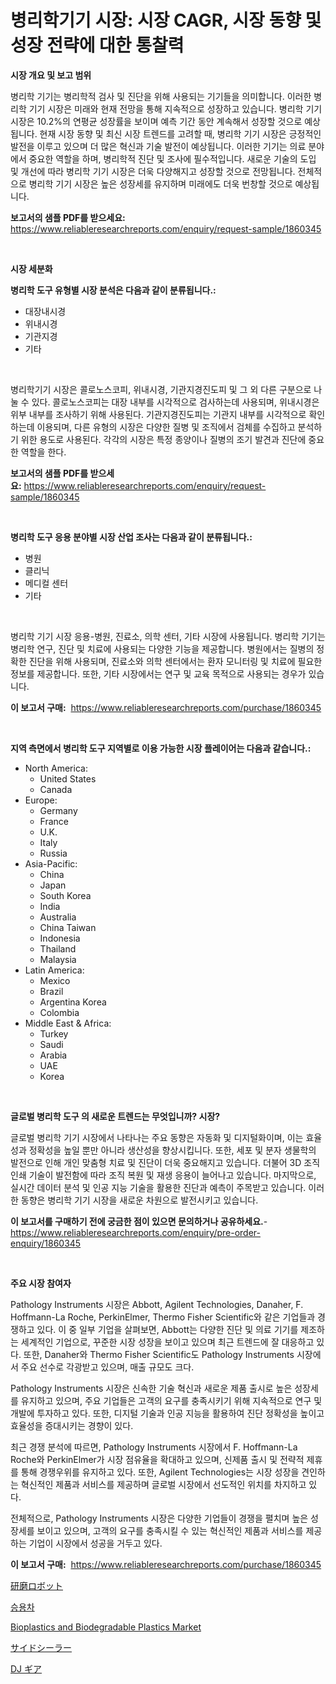 <p><h1>병리학기기 시장: 시장 CAGR, 시장 동향 및 성장 전략에 대한 통찰력</h1></p><p><strong>시장 개요 및 보고 범위</strong></p>
<p><p>병리학 기기는 병리학적 검사 및 진단을 위해 사용되는 기기들을 의미합니다. 이러한 병리학 기기 시장은 미래와 현재 전망을 통해 지속적으로 성장하고 있습니다. 병리학 기기 시장은 10.2%의 연평균 성장률을 보이며 예측 기간 동안 계속해서 성장할 것으로 예상됩니다. 현재 시장 동향 및 최신 시장 트렌드를 고려할 때, 병리학 기기 시장은 긍정적인 발전을 이루고 있으며 더 많은 혁신과 기술 발전이 예상됩니다. 이러한 기기는 의료 분야에서 중요한 역할을 하며, 병리학적 진단 및 조사에 필수적입니다. 새로운 기술의 도입 및 개선에 따라 병리학 기기 시장은 더욱 다양해지고 성장할 것으로 전망됩니다. 전체적으로 병리학 기기 시장은 높은 성장세를 유지하며 미래에도 더욱 번창할 것으로 예상됩니다.</p></p>
<p><strong>보고서의 샘플 PDF를 받으세요:</strong> <a href="https://www.reliableresearchreports.com/enquiry/request-sample/1860345">https://www.reliableresearchreports.com/enquiry/request-sample/1860345</a></p>
<p>&nbsp;</p>
<p><strong>시장 세분화</strong></p>
<p><strong>병리학 도구 유형별 시장 분석은 다음과 같이 분류됩니다.:</strong></p>
<p><ul><li>대장내시경</li><li>위내시경</li><li>기관지경</li><li>기타</li></ul></p>
<p>&nbsp;</p>
<p><p>병리학기기 시장은 콜로노스코피, 위내시경, 기관지경진도피 및 그 외 다른 구분으로 나눌 수 있다. 콜로노스코피는 대장 내부를 시각적으로 검사하는데 사용되며, 위내시경은 위부 내부를 조사하기 위해 사용된다. 기관지경진도피는 기관지 내부를 시각적으로 확인하는데 이용되며, 다른 유형의 시장은 다양한 질병 및 조직에서 검체를 수집하고 분석하기 위한 용도로 사용된다. 각각의 시장은 특정 종양이나 질병의 조기 발견과 진단에 중요한 역할을 한다.</p></p>
<p><strong>보고서의 샘플 PDF를 받으세요:</strong>&nbsp;<a href="https://www.reliableresearchreports.com/enquiry/request-sample/1860345">https://www.reliableresearchreports.com/enquiry/request-sample/1860345</a></p>
<p>&nbsp;</p>
<p><strong> 병리학 도구 응용 분야별 시장 산업 조사는 다음과 같이 분류됩니다.:</strong></p>
<p><ul><li>병원</li><li>클리닉</li><li>메디컬 센터</li><li>기타</li></ul></p>
<p>&nbsp;</p>
<p><p>병리학 기기 시장 응용-병원, 진료소, 의학 센터, 기타 시장에 사용됩니다. 병리학 기기는 병리학 연구, 진단 및 치료에 사용되는 다양한 기능을 제공합니다. 병원에서는 질병의 정확한 진단을 위해 사용되며, 진료소와 의학 센터에서는 환자 모니터링 및 치료에 필요한 정보를 제공합니다. 또한, 기타 시장에서는 연구 및 교육 목적으로 사용되는 경우가 있습니다.</p></p>
<p><strong>이 보고서 구매:</strong>&nbsp; <a href="https://www.reliableresearchreports.com/purchase/1860345">https://www.reliableresearchreports.com/purchase/1860345</a></p>
<p>&nbsp;</p>
<p><strong>지역 측면에서 병리학 도구 지역별로 이용 가능한 시장 플레이어는 다음과 같습니다.:</strong></p>
<p><ul>
    <li>
        North America:
        <ul>
            <li>United States</li>
            <li>Canada</li>
        </ul>
    </li>
    <li>
        Europe:
        <ul>
            <li>Germany</li>
            <li>France</li>
            <li>U.K.</li>
            <li>Italy</li>
            <li>Russia</li>
        </ul>
    </li>
    <li>
        Asia-Pacific:
        <ul>
            <li>China</li>
            <li>Japan</li>
            <li>South Korea</li>
            <li>India</li>
            <li>Australia</li>
            <li>China Taiwan</li>
            <li>Indonesia</li>
            <li>Thailand</li>
            <li>Malaysia</li>
        </ul>
    </li>
    <li>
        Latin America:
        <ul>
            <li>Mexico</li>
            <li>Brazil</li>
            <li>Argentina Korea</li>
            <li>Colombia</li>
        </ul>
    </li>
    <li>
        Middle East & Africa:
        <ul>
            <li>Turkey</li>
            <li>Saudi</li>
            <li>Arabia</li>
            <li>UAE</li>
            <li>Korea</li>
        </ul>
    </li>
    </ul></p>
<p>&nbsp;</p>
<p><strong>글로벌 병리학 도구 의 새로운 트렌드는 무엇입니까? 시장?</strong></p>
<p><p>글로벌 병리학 기기 시장에서 나타나는 주요 동향은 자동화 및 디지털화이며, 이는 효율성과 정확성을 높일 뿐만 아니라 생산성을 향상시킵니다. 또한, 세포 및 분자 생물학의 발전으로 인해 개인 맞춤형 치료 및 진단이 더욱 중요해지고 있습니다. 더불어 3D 조직 인쇄 기술이 발전함에 따라 조직 복원 및 재생 응용이 늘어나고 있습니다. 마지막으로, 실시간 데이터 분석 및 인공 지능 기술을 활용한 진단과 예측이 주목받고 있습니다. 이러한 동향은 병리학 기기 시장을 새로운 차원으로 발전시키고 있습니다.</p></p>
<p><strong>이 보고서를 구매하기 전에 궁금한 점이 있으면 문의하거나 공유하세요.</strong>- <a href="https://www.reliableresearchreports.com/enquiry/pre-order-enquiry/1860345">https://www.reliableresearchreports.com/enquiry/pre-order-enquiry/1860345</a></p>
<p>&nbsp;</p>
<p><strong>주요 시장 참여자</strong></p>
<p><p>Pathology Instruments 시장은 Abbott, Agilent Technologies, Danaher, F. Hoffmann-La Roche, PerkinElmer, Thermo Fisher Scientific와 같은 기업들과 경쟁하고 있다. 이 중 일부 기업을 살펴보면, Abbott는 다양한 진단 및 의료 기기를 제조하는 세계적인 기업으로, 꾸준한 시장 성장을 보이고 있으며 최근 트렌드에 잘 대응하고 있다. 또한, Danaher와 Thermo Fisher Scientific도 Pathology Instruments 시장에서 주요 선수로 각광받고 있으며, 매출 규모도 크다.</p><p>Pathology Instruments 시장은 신속한 기술 혁신과 새로운 제품 출시로 높은 성장세를 유지하고 있으며, 주요 기업들은 고객의 요구를 충족시키기 위해 지속적으로 연구 및 개발에 투자하고 있다. 또한, 디지털 기술과 인공 지능을 활용하여 진단 정확성을 높이고 효율성을 증대시키는 경향이 있다.</p><p>최근 경쟁 분석에 따르면, Pathology Instruments 시장에서 F. Hoffmann-La Roche와 PerkinElmer가 시장 점유율을 확대하고 있으며, 신제품 출시 및 전략적 제휴를 통해 경쟁우위를 유지하고 있다. 또한, Agilent Technologies는 시장 성장을 견인하는 혁신적인 제품과 서비스를 제공하며 글로벌 시장에서 선도적인 위치를 차지하고 있다.</p><p>전체적으로, Pathology Instruments 시장은 다양한 기업들이 경쟁을 펼치며 높은 성장세를 보이고 있으며, 고객의 요구를 충족시킬 수 있는 혁신적인 제품과 서비스를 제공하는 기업이 시장에서 성공을 거두고 있다.</p></p>
<p><strong>이 보고서 구매:</strong>&nbsp;&nbsp;<a href="https://www.reliableresearchreports.com/purchase/1860345">https://www.reliableresearchreports.com/purchase/1860345</a></p>
<p><p><a href="https://github.com/mohamedbakry57/Market-Research-Report-List-2/blob/main/7375604193017.md">研磨ロボット</a></p><p><a href="https://github.com/vsnao330707/Market-Research-Report-List-1/blob/main/9332595192739.md">승용차</a></p><p><a href="https://github.com/vimar16th/Market-Research-Report-List-3/blob/main/bioplastics-and-biodegradable-plastics-market.md">Bioplastics and Biodegradable Plastics Market</a></p><p><a href="https://github.com/zjkmgcs938405/Market-Research-Report-List-1/blob/main/8548927193018.md">サイドシーラー</a></p><p><a href="https://medium.com/@gregoriookeefe2023/dj-gear%E5%B8%82%E5%A0%B4%E3%81%AE%E3%82%A4%E3%83%B3%E3%82%B5%E3%82%A4%E3%83%88-%E5%B8%82%E5%A0%B4%E5%8B%95%E5%90%91-%E6%88%90%E9%95%B7-2024%E5%B9%B4%E3%81%8B%E3%82%892031%E5%B9%B4%E3%81%BE%E3%81%A7%E3%81%AE%E4%BA%88%E6%B8%AC-e5f5893d7d72">DJ ギア</a></p></p>
